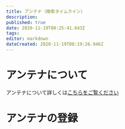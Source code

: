 ```yaml
---
title: アンテナ（検索タイムライン）
description: 
published: true
date: 2020-11-19T08:25:41.643Z
tags: 
editor: markdown
dateCreated: 2020-11-19T08:19:26.946Z
---
```


# アンテナについて
アンテナについて詳しくは[こちらをご覧ください](/ja/function/antenna)

# アンテナの登録